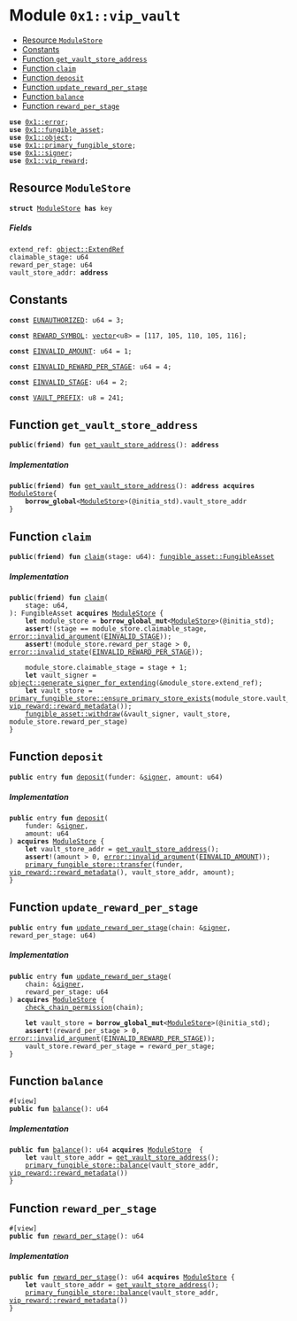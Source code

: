 
<a id="0x1_vip_vault"></a>

# Module `0x1::vip_vault`



-  [Resource `ModuleStore`](#0x1_vip_vault_ModuleStore)
-  [Constants](#@Constants_0)
-  [Function `get_vault_store_address`](#0x1_vip_vault_get_vault_store_address)
-  [Function `claim`](#0x1_vip_vault_claim)
-  [Function `deposit`](#0x1_vip_vault_deposit)
-  [Function `update_reward_per_stage`](#0x1_vip_vault_update_reward_per_stage)
-  [Function `balance`](#0x1_vip_vault_balance)
-  [Function `reward_per_stage`](#0x1_vip_vault_reward_per_stage)


<pre><code><b>use</b> <a href="../../move_nursery/../move_stdlib/doc/error.md#0x1_error">0x1::error</a>;
<b>use</b> <a href="fungible_asset.md#0x1_fungible_asset">0x1::fungible_asset</a>;
<b>use</b> <a href="object.md#0x1_object">0x1::object</a>;
<b>use</b> <a href="primary_fungible_store.md#0x1_primary_fungible_store">0x1::primary_fungible_store</a>;
<b>use</b> <a href="../../move_nursery/../move_stdlib/doc/signer.md#0x1_signer">0x1::signer</a>;
<b>use</b> <a href="reward.md#0x1_vip_reward">0x1::vip_reward</a>;
</code></pre>



<a id="0x1_vip_vault_ModuleStore"></a>

## Resource `ModuleStore`



<pre><code><b>struct</b> <a href="vault.md#0x1_vip_vault_ModuleStore">ModuleStore</a> <b>has</b> key
</code></pre>



##### Fields


<dl>
<dt>
<code>extend_ref: <a href="object.md#0x1_object_ExtendRef">object::ExtendRef</a></code>
</dt>
<dd>

</dd>
<dt>
<code>claimable_stage: u64</code>
</dt>
<dd>

</dd>
<dt>
<code>reward_per_stage: u64</code>
</dt>
<dd>

</dd>
<dt>
<code>vault_store_addr: <b>address</b></code>
</dt>
<dd>

</dd>
</dl>


<a id="@Constants_0"></a>

## Constants


<a id="0x1_vip_vault_EUNAUTHORIZED"></a>



<pre><code><b>const</b> <a href="vault.md#0x1_vip_vault_EUNAUTHORIZED">EUNAUTHORIZED</a>: u64 = 3;
</code></pre>



<a id="0x1_vip_vault_REWARD_SYMBOL"></a>



<pre><code><b>const</b> <a href="vault.md#0x1_vip_vault_REWARD_SYMBOL">REWARD_SYMBOL</a>: <a href="../../move_nursery/../move_stdlib/doc/vector.md#0x1_vector">vector</a>&lt;u8&gt; = [117, 105, 110, 105, 116];
</code></pre>



<a id="0x1_vip_vault_EINVALID_AMOUNT"></a>



<pre><code><b>const</b> <a href="vault.md#0x1_vip_vault_EINVALID_AMOUNT">EINVALID_AMOUNT</a>: u64 = 1;
</code></pre>



<a id="0x1_vip_vault_EINVALID_REWARD_PER_STAGE"></a>



<pre><code><b>const</b> <a href="vault.md#0x1_vip_vault_EINVALID_REWARD_PER_STAGE">EINVALID_REWARD_PER_STAGE</a>: u64 = 4;
</code></pre>



<a id="0x1_vip_vault_EINVALID_STAGE"></a>



<pre><code><b>const</b> <a href="vault.md#0x1_vip_vault_EINVALID_STAGE">EINVALID_STAGE</a>: u64 = 2;
</code></pre>



<a id="0x1_vip_vault_VAULT_PREFIX"></a>



<pre><code><b>const</b> <a href="vault.md#0x1_vip_vault_VAULT_PREFIX">VAULT_PREFIX</a>: u8 = 241;
</code></pre>



<a id="0x1_vip_vault_get_vault_store_address"></a>

## Function `get_vault_store_address`



<pre><code><b>public</b>(<b>friend</b>) <b>fun</b> <a href="vault.md#0x1_vip_vault_get_vault_store_address">get_vault_store_address</a>(): <b>address</b>
</code></pre>



##### Implementation


<pre><code><b>public</b>(<b>friend</b>) <b>fun</b> <a href="vault.md#0x1_vip_vault_get_vault_store_address">get_vault_store_address</a>(): <b>address</b> <b>acquires</b> <a href="vault.md#0x1_vip_vault_ModuleStore">ModuleStore</a>{
    <b>borrow_global</b>&lt;<a href="vault.md#0x1_vip_vault_ModuleStore">ModuleStore</a>&gt;(@initia_std).vault_store_addr
}
</code></pre>



<a id="0x1_vip_vault_claim"></a>

## Function `claim`



<pre><code><b>public</b>(<b>friend</b>) <b>fun</b> <a href="vault.md#0x1_vip_vault_claim">claim</a>(stage: u64): <a href="fungible_asset.md#0x1_fungible_asset_FungibleAsset">fungible_asset::FungibleAsset</a>
</code></pre>



##### Implementation


<pre><code><b>public</b>(<b>friend</b>) <b>fun</b> <a href="vault.md#0x1_vip_vault_claim">claim</a>(
    stage: u64,
): FungibleAsset <b>acquires</b> <a href="vault.md#0x1_vip_vault_ModuleStore">ModuleStore</a> {
    <b>let</b> module_store = <b>borrow_global_mut</b>&lt;<a href="vault.md#0x1_vip_vault_ModuleStore">ModuleStore</a>&gt;(@initia_std);
    <b>assert</b>!(stage == module_store.claimable_stage, <a href="../../move_nursery/../move_stdlib/doc/error.md#0x1_error_invalid_argument">error::invalid_argument</a>(<a href="vault.md#0x1_vip_vault_EINVALID_STAGE">EINVALID_STAGE</a>));
    <b>assert</b>!(module_store.reward_per_stage &gt; 0, <a href="../../move_nursery/../move_stdlib/doc/error.md#0x1_error_invalid_state">error::invalid_state</a>(<a href="vault.md#0x1_vip_vault_EINVALID_REWARD_PER_STAGE">EINVALID_REWARD_PER_STAGE</a>));

    module_store.claimable_stage = stage + 1;
    <b>let</b> vault_signer = <a href="object.md#0x1_object_generate_signer_for_extending">object::generate_signer_for_extending</a>(&module_store.extend_ref);
    <b>let</b> vault_store = <a href="primary_fungible_store.md#0x1_primary_fungible_store_ensure_primary_store_exists">primary_fungible_store::ensure_primary_store_exists</a>(module_store.vault_store_addr, <a href="reward.md#0x1_vip_reward_reward_metadata">vip_reward::reward_metadata</a>());
    <a href="fungible_asset.md#0x1_fungible_asset_withdraw">fungible_asset::withdraw</a>(&vault_signer, vault_store, module_store.reward_per_stage)
}
</code></pre>



<a id="0x1_vip_vault_deposit"></a>

## Function `deposit`



<pre><code><b>public</b> entry <b>fun</b> <a href="vault.md#0x1_vip_vault_deposit">deposit</a>(funder: &<a href="../../move_nursery/../move_stdlib/doc/signer.md#0x1_signer">signer</a>, amount: u64)
</code></pre>



##### Implementation


<pre><code><b>public</b> entry <b>fun</b> <a href="vault.md#0x1_vip_vault_deposit">deposit</a>(
    funder: &<a href="../../move_nursery/../move_stdlib/doc/signer.md#0x1_signer">signer</a>,
    amount: u64
) <b>acquires</b> <a href="vault.md#0x1_vip_vault_ModuleStore">ModuleStore</a> {
    <b>let</b> vault_store_addr = <a href="vault.md#0x1_vip_vault_get_vault_store_address">get_vault_store_address</a>();
    <b>assert</b>!(amount &gt; 0, <a href="../../move_nursery/../move_stdlib/doc/error.md#0x1_error_invalid_argument">error::invalid_argument</a>(<a href="vault.md#0x1_vip_vault_EINVALID_AMOUNT">EINVALID_AMOUNT</a>));
    <a href="primary_fungible_store.md#0x1_primary_fungible_store_transfer">primary_fungible_store::transfer</a>(funder, <a href="reward.md#0x1_vip_reward_reward_metadata">vip_reward::reward_metadata</a>(), vault_store_addr, amount);
}
</code></pre>



<a id="0x1_vip_vault_update_reward_per_stage"></a>

## Function `update_reward_per_stage`



<pre><code><b>public</b> entry <b>fun</b> <a href="vault.md#0x1_vip_vault_update_reward_per_stage">update_reward_per_stage</a>(chain: &<a href="../../move_nursery/../move_stdlib/doc/signer.md#0x1_signer">signer</a>, reward_per_stage: u64)
</code></pre>



##### Implementation


<pre><code><b>public</b> entry <b>fun</b> <a href="vault.md#0x1_vip_vault_update_reward_per_stage">update_reward_per_stage</a>(
    chain: &<a href="../../move_nursery/../move_stdlib/doc/signer.md#0x1_signer">signer</a>,
    reward_per_stage: u64
) <b>acquires</b> <a href="vault.md#0x1_vip_vault_ModuleStore">ModuleStore</a> {
    <a href="vault.md#0x1_vip_vault_check_chain_permission">check_chain_permission</a>(chain);

    <b>let</b> vault_store = <b>borrow_global_mut</b>&lt;<a href="vault.md#0x1_vip_vault_ModuleStore">ModuleStore</a>&gt;(@initia_std);
    <b>assert</b>!(reward_per_stage &gt; 0, <a href="../../move_nursery/../move_stdlib/doc/error.md#0x1_error_invalid_argument">error::invalid_argument</a>(<a href="vault.md#0x1_vip_vault_EINVALID_REWARD_PER_STAGE">EINVALID_REWARD_PER_STAGE</a>));
    vault_store.reward_per_stage = reward_per_stage;
}
</code></pre>



<a id="0x1_vip_vault_balance"></a>

## Function `balance`



<pre><code>#[view]
<b>public</b> <b>fun</b> <a href="vault.md#0x1_vip_vault_balance">balance</a>(): u64
</code></pre>



##### Implementation


<pre><code><b>public</b> <b>fun</b> <a href="vault.md#0x1_vip_vault_balance">balance</a>(): u64 <b>acquires</b> <a href="vault.md#0x1_vip_vault_ModuleStore">ModuleStore</a>  {
    <b>let</b> vault_store_addr = <a href="vault.md#0x1_vip_vault_get_vault_store_address">get_vault_store_address</a>();
    <a href="primary_fungible_store.md#0x1_primary_fungible_store_balance">primary_fungible_store::balance</a>(vault_store_addr, <a href="reward.md#0x1_vip_reward_reward_metadata">vip_reward::reward_metadata</a>())
}
</code></pre>



<a id="0x1_vip_vault_reward_per_stage"></a>

## Function `reward_per_stage`



<pre><code>#[view]
<b>public</b> <b>fun</b> <a href="vault.md#0x1_vip_vault_reward_per_stage">reward_per_stage</a>(): u64
</code></pre>



##### Implementation


<pre><code><b>public</b> <b>fun</b> <a href="vault.md#0x1_vip_vault_reward_per_stage">reward_per_stage</a>(): u64 <b>acquires</b> <a href="vault.md#0x1_vip_vault_ModuleStore">ModuleStore</a> {
    <b>let</b> vault_store_addr = <a href="vault.md#0x1_vip_vault_get_vault_store_address">get_vault_store_address</a>();
    <a href="primary_fungible_store.md#0x1_primary_fungible_store_balance">primary_fungible_store::balance</a>(vault_store_addr, <a href="reward.md#0x1_vip_reward_reward_metadata">vip_reward::reward_metadata</a>())
}
</code></pre>
